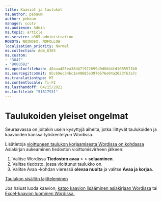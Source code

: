 ```yaml
---
title: Kaaviot ja taulukot
ms.author: pebaum
author: pebaum
manager: scotv
ms.audience: Admin
ms.topic: article
ms.service: o365-administration
ROBOTS: NOINDEX, NOFOLLOW
localization_priority: Normal
ms.collection: Adm_O365
ms.custom:
- "3047"
- "9000592"
ms.openlocfilehash: 40aaa485ea38d471922699a9d0dd4fd1085571b0
ms.sourcegitcommit: 8bc60ec34bc1e40685e3976576e04a2623f63a7c
ms.translationtype: MT
ms.contentlocale: fi-FI
ms.lasthandoff: 04/15/2021
ms.locfileid: "51817931"
---
```

# <a name="common-issues-with-tables"></a>Taulukoiden yleiset ongelmat 

Seuraavassa on joitakin usein kysyttyjä aiheita, jotka liittyvät taulukoiden ja kaavioiden kanssa työskentelyun Wordissa.

Lisätietoja [vioittuneen taulukon korjaamisesta Wordissa on kohdassa](https://support.office.com/article/47df9d48-2165-4411-a699-1786ac734bc3) Asiakirjan aukeaminen tiedoston vioittumisvirheen jälkeen:

 1. Valitse Wordissa **Tiedoston avaa**  >    >  **selaaminen**.
 2. Valitse tiedosto, jossa vioittunut taulukko on.
 3. Valitse Avaa -kohdan vieressä **olevaa nuolta** ja valitse **Avaa ja korjaa**.

[Taulukon sisällön lajitteleminen](https://support.office.com/article/F8392477-4613-49CD-ABA6-7C2E48F1D91F)

Jos haluat luoda kaavion, [katso kaavion lisääminen asiakirjaan Wordissa](https://support.office.com/article/ff48e3eb-5e04-4368-a39e-20df7c798932) tai [Excel-kaavion luominen Wordissa.](https://support.office.com/article/11A7D2F0-4487-4A9B-BBC6-D50916CD4A57)